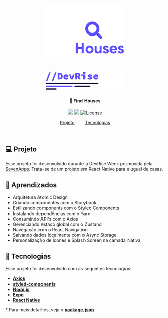 <h1 align="center">
    <a href="https://devriseweek.sevencoders.com.br/" target="_blank">
      <img alt="Logo Find Houses" title="#sevenapps" src=".github/SevenHousesLogo.png" width="250px" />
    </a>
</h1>
<h1 align="center">
    <a href="https://devriseweek.sevencoders.com.br/" target="_blank">
      <img alt="Logo DevRise Week" title="#sevenapps" src=".github/DevRiseWeekLogo.png" width="250px" />
    </a>
</h1>

<h4 align="center">
  🚀 Find Houses
</h4>

<p align="center">

<a>
    <a href="https://github.com/Douglas-Cezaro">
	    <img src="https://img.shields.io/badge/author-DouglasCezaro-brown"/>
</a>
    <a href="https://github.com/Douglas-Cezaro/DevRiseWeek/search?l=javascript">
	     <img src="https://img.shields.io/badge/made%20with-javascript-yellow">
	</a>
</a>
	<a href="./LICENSE">
	     <img alt="License" src="https://img.shields.io/badge/license-MIT-brightgreen">
	</a>
  
</p>

<p align="center">
  <a href="#-projeto">Projeto</a>&nbsp;&nbsp;&nbsp;|&nbsp;&nbsp;&nbsp;
  <a href="#rocket-tecnologias">Tecnologias</a>
</p>
<br>

## 💻 Projeto

Esse projeto foi desenvolvido durante a DevRise Week promovida pela [SevenApps](http://sevenapps.tech/). Trata-se de um projeto em React Native para aluguel de casas.

## :school_satchel: Aprendizados

- Arquitetura Atomic Design
- Criando componentes com o Storybook
- Estilizando components com o Styled Components
- Instalando dependências com o Yarn
- Consumindo API's com o Axios
- Gerenciando estado global com o Zustand
- Navegação com o React Navigation
- Salvando dados localmente com o Async Storage
- Personalização de Ícones e Splash Screen na camada Nativa

## :rocket: Tecnologias

Esse projeto foi desenvolvido com as seguintes tecnologias:

- [**Axios**](https://www.typescriptlang.org/)
- [**styled-components**](https://styled-components.com/)
- [**Node.js**](https://nodejs.org/en/)
- [**Expo**](https://expo.io/)
- [**React Native**](https://reactnative.dev/)

\* Para mais detalhes, veja o **[package.json](./package.json)**
